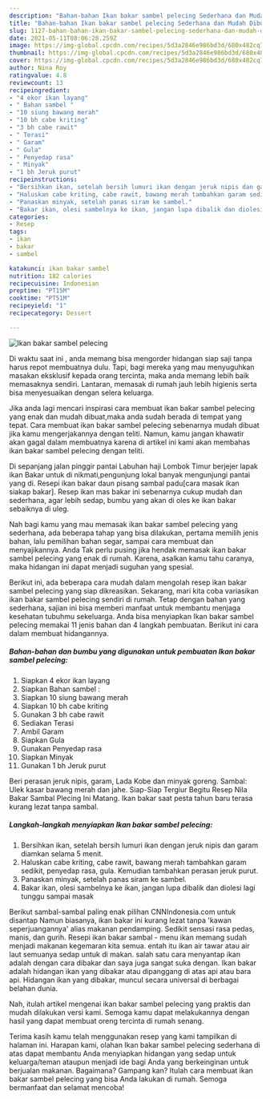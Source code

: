 ```yaml
---
description: "Bahan-bahan Ikan bakar sambel pelecing Sederhana dan Mudah Dibuat"
title: "Bahan-bahan Ikan bakar sambel pelecing Sederhana dan Mudah Dibuat"
slug: 1127-bahan-bahan-ikan-bakar-sambel-pelecing-sederhana-dan-mudah-dibuat
date: 2021-05-11T08:06:28.259Z
image: https://img-global.cpcdn.com/recipes/5d3a2846e986bd3d/680x482cq70/ikan-bakar-sambel-pelecing-foto-resep-utama.jpg
thumbnail: https://img-global.cpcdn.com/recipes/5d3a2846e986bd3d/680x482cq70/ikan-bakar-sambel-pelecing-foto-resep-utama.jpg
cover: https://img-global.cpcdn.com/recipes/5d3a2846e986bd3d/680x482cq70/ikan-bakar-sambel-pelecing-foto-resep-utama.jpg
author: Nina Roy
ratingvalue: 4.8
reviewcount: 13
recipeingredient:
- "4 ekor ikan layang"
- " Bahan sambel "
- "10 siung bawang merah"
- "10 bh cabe kriting"
- "3 bh cabe rawit"
- " Terasi"
- " Garam"
- " Gula"
- " Penyedap rasa"
- " Minyak"
- "1 bh Jeruk purut"
recipeinstructions:
- "Bersihkan ikan, setelah bersih lumuri ikan dengan jeruk nipis dan garam diamkan selama 5 menit."
- "Haluskan cabe kriting, cabe rawit, bawang merah tambahkan garam sedikit, penyedap rasa, gula. Kemudian tambahkan perasan jeruk purut."
- "Panaskan minyak, setelah panas siram ke sambel."
- "Bakar ikan, olesi sambelnya ke ikan, jangan lupa dibalik dan diolesi lagi tunggu sampai masak"
categories:
- Resep
tags:
- ikan
- bakar
- sambel

katakunci: ikan bakar sambel 
nutrition: 182 calories
recipecuisine: Indonesian
preptime: "PT15M"
cooktime: "PT51M"
recipeyield: "1"
recipecategory: Dessert

---
```



![Ikan bakar sambel pelecing](https://img-global.cpcdn.com/recipes/5d3a2846e986bd3d/680x482cq70/ikan-bakar-sambel-pelecing-foto-resep-utama.jpg)

Di waktu  saat ini , anda memang bisa mengorder hidangan siap saji tanpa harus repot membuatnya dulu. Tapi, bagi mereka yang mau menyuguhkan masakan eksklusif kepada orang tercinta, maka anda memang lebih baik memasaknya sendiri. Lantaran, memasak di rumah jauh lebih higienis serta bisa menyesuaikan dengan selera keluarga.

Jika anda lagi mencari inspirasi cara membuat ikan bakar sambel pelecing yang enak dan mudah dibuat,maka anda sudah berada di tempat yang tepat. Cara membuat ikan bakar sambel pelecing  sebenarnya mudah dibuat jika kamu mengerjakannya dengan teliti. Namun, kamu jangan khawatir akan gagal dalam membuatnya 
karena di artikel ini kami akan membahas ikan bakar sambel pelecing dengan teliti.  

Di sepanjang jalan pinggir pantai Labuhan haji Lombok Timur berjejer lapak ikan Bakar untuk di nikmati,pengunjung lokal banyak mengunjungi pantai yang di. Resepi ikan bakar daun pisang sambal padu[cara masak ikan siakap bakar]. Resep ikan mas bakar ini sebenarnya cukup mudah dan sederhana, agar lebih sedap, bumbu yang akan di oles ke ikan bakar sebaiknya di uleg.

Nah bagi kamu yang mau memasak ikan bakar sambel pelecing yang sederhana, ada beberapa tahap yang bisa dilakukan, pertama memilih jenis bahan, lalu pemilihan bahan segar, sampai cara membuat dan menyajikannya. Anda Tak perlu pusing jika hendak memasak ikan bakar sambel pelecing yang enak di rumah. Karena, asalkan kamu  tahu caranya, maka hidangan ini dapat menjadi suguhan yang spesial.

Berikut ini, ada beberapa cara mudah dalam mengolah resep ikan bakar sambel pelecing yang siap dikreasikan. Sekarang, mari kita coba variasikan ikan bakar sambel pelecing sendiri di rumah. Tetap dengan bahan yang sederhana, sajian ini bisa memberi manfaat untuk membantu menjaga kesehatan tubuhmu sekeluarga. Anda bisa menyiapkan Ikan bakar sambel pelecing memakai 11 jenis bahan dan 4 langkah pembuatan. Berikut ini cara dalam membuat hidangannya.

<!--inarticleads1-->

##### Bahan-bahan dan bumbu yang digunakan untuk pembuatan Ikan bakar sambel pelecing:

1. Siapkan 4 ekor ikan layang
1. Siapkan  Bahan sambel :
1. Siapkan 10 siung bawang merah
1. Siapkan 10 bh cabe kriting
1. Gunakan 3 bh cabe rawit
1. Sediakan  Terasi
1. Ambil  Garam
1. Siapkan  Gula
1. Gunakan  Penyedap rasa
1. Siapkan  Minyak
1. Gunakan 1 bh Jeruk purut


Beri perasan jeruk nipis, garam, Lada Kobe dan minyak goreng. Sambal: Ulek kasar bawang merah dan jahe. Siap-Siap Tergiur Begitu Resep Nila Bakar Sambal Plecing Ini Matang. Ikan bakar saat pesta tahun baru terasa kurang lezat tanpa sambal. 

<!--inarticleads2-->

##### Langkah-langkah menyiapkan Ikan bakar sambel pelecing:

1. Bersihkan ikan, setelah bersih lumuri ikan dengan jeruk nipis dan garam diamkan selama 5 menit.
1. Haluskan cabe kriting, cabe rawit, bawang merah tambahkan garam sedikit, penyedap rasa, gula. Kemudian tambahkan perasan jeruk purut.
1. Panaskan minyak, setelah panas siram ke sambel.
1. Bakar ikan, olesi sambelnya ke ikan, jangan lupa dibalik dan diolesi lagi tunggu sampai masak


Berikut sambal-sambal paling enak pilihan CNNIndonesia.com untuk disantap Namun biasanya, ikan bakar ini kurang lezat tanpa &#39;kawan seperjuangannya&#39; alias makanan pendamping. Sedikit sensasi rasa pedas, manis, dan gurih. Resepi ikan bakar sambal - menu ikan memang sudah menjadi makanan kegemaran kita semua. entah itu ikan air tawar atau air laut semuanya sedap untuk di makan. salah satu cara menyantap ikan adalah dengan cara dibakar dan saya juga sangat suka dengan. Ikan bakar adalah hidangan ikan yang dibakar atau dipanggang di atas api atau bara api. Hidangan ikan yang dibakar, muncul secara universal di berbagai belahan dunia. 

Nah, itulah artikel mengenai  ikan bakar sambel pelecing  yang praktis dan mudah dilakukan versi kami. Semoga kamu dapat melakukannya dengan hasil yang dapat membuat oreng tercinta di rumah senang. 

Terima kasih kamu telah menggunakan resep yang kami tampilkan di halaman ini. Harapan kami, olahan  Ikan bakar sambel pelecing sederhana di atas dapat membantu Anda menyiapkan hidangan yang sedap untuk keluarga/teman ataupun menjadi ide bagi Anda yang berkeinginan untuk berjualan makanan. Bagaimana? Gampang kan? Itulah cara membuat ikan bakar sambel pelecing yang bisa Anda lakukan di rumah. Semoga bermanfaat dan selamat mencoba!

